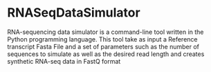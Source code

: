 # RNASeqDataSimulator

RNA-sequencing data simulator is a command-line tool written in the Python programming language. 
This tool take as input a Reference transcript Fasta File and a set of parameters such as the number of sequences to simulate as well as the desired read length and creates synthetic RNA-seq data in FastQ format

